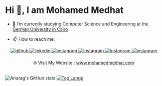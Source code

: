 # Hi 👋, I am Mohamed Medhat
<!-- ### I am a Computer science and engineering student @ The German University in Cairo -->

- 🔭 I’m currently studying Computer Science and Engineering at the [German University in Cairo](http://guc.edu.eg)
<!-- - 🌱 I’m currently learning ... -->
<!-- - 👯 I’m looking to collaborate on ... -->
<!-- - 🤔 I’m looking for help with ... -->
<!-- - 💬 Ask me about ... -->
- 📫 How to reach me: 
<!-- - [Linkedin](https://www.linkedin.com/in/mmedhat1910/) | [Email](mailto:mmedhat1910@gmail.com) | [Twitter](https://twitter.com/mmedhat1910) | [Youtube](https://youtube.com/c/MohamedMedhat7) -->


<div align="center">
<a href="https://github.com/mmedhat1910" target="_blank">
<img src=https://img.shields.io/badge/github-%2324292e.svg?&style=for-the-badge&logo=github&logoColor=white alt=github style="margin-bottom: 5px;" />
</a>
<a href="https://www.linkedin.com/in/mmedhat1910/" target="_blank">
<img src=https://img.shields.io/badge/linkedin-%231E77B5.svg?&style=for-the-badge&logo=linkedin&logoColor=white alt=linkedin style="margin-bottom: 5px;" />
</a>

<a href="https://instagram.com/mmedhat1910" target="_blank">
<img src=https://img.shields.io/badge/instagram-%23000000.svg?&style=for-the-badge&logo=instagram&logoColor=white alt=instagram style="margin-bottom: 5px;" />
</a>
  
  <a href="mailto:mmedhat1910@gmail.com" target="_blank">
<img src="https://img.shields.io/badge/Gmail-D14836?style=for-the-badge&logo=gmail&logoColor=white" alt=instagram style="margin-bottom: 5px;" />
</a> 
  
<a href="https://twitter.com/mmedhat1910" target="_blank">
<img src="https://img.shields.io/badge/Twitter-1DA1F2?style=for-the-badge&logo=twitter&logoColor=white" alt=instagram style="margin-bottom: 5px;" />
</a>  
  
<a href="https://youtube.com/c/MohamedMedhat7" target="_blank">
<img src="https://img.shields.io/badge/YouTube-FF0000?style=for-the-badge&logo=youtube&logoColor=white" alt=instagram style="margin-bottom: 5px;" />
</a> 
  
  <br/>
  <br/>
  
<div>🌐 Visit My Website : <a href="https://mohamedmedhat.com">www.mohamedmedhat.com</a> </div>

  <br/>
  
  
<!--  
  -->
</div>  

<!-- - 😄 Pronouns: ... -->
<!-- - ⚡ Fun fact: ... -->

<!-- > this readme is currently under construction 🚧 -->


![Anurag's GitHub stats](https://github-readme-stats.vercel.app/api?username=mmedhat1910&count_private=true&show_icons=true&hide=issues)
[![Top Langs](https://github-readme-stats.vercel.app/api/top-langs/?username=mmedhat1910&layout=compact)](https://github.com/anuraghazra/github-readme-stats)


<!-- [![trophy](https://github-profile-trophy.vercel.app/?username=ryo-ma)](https://github.com/ryo-ma/github-profile-trophy) -->

<!-- [![Repos Badge](https://badges.pufler.dev/repos/mmedhat1910)](https://badges.pufler.dev) -->


<!-- [![Contributors Display](https://badges.pufler.dev/contributors/mmedhat1910/the-conqueror?size=50&padding=5&bots=true)](https://badges.pufler.dev) -->

<!-- [![GitHub Streak](http://github-readme-streak-stats.herokuapp.com?user=mmedhat1910&date_format=j%20M%5B%20Y%5D)](https://git.io/streak-stats) -->

<!--
**mmedhat1910/mmedhat1910** is a ✨ _special_ ✨ repository because its `README.md` (this file) appears on your GitHub profile.

Here are some ideas to get you started:

- 🔭 I’m currently working on ...
- 🌱 I’m currently learning ...
- 👯 I’m looking to collaborate on ...
- 🤔 I’m looking for help with ...
- 💬 Ask me about ...
- 📫 How to reach me: ...
- 😄 Pronouns: ...
- ⚡ Fun fact: ...
-->
